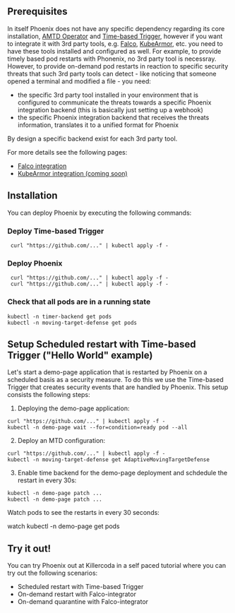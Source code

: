 ## Prerequisites

In itself Phoenix does not have any specific dependency regarding its core installation, [AMTD Operator](/docs/concepts/...) and [Time-based Trigger](/docs/concepts/...), however if you want to integrate it with 3rd party tools, e.g. [Falco](https://falco.org/), [KubeArmor](https://kubearmor.io/), etc. you need to have these tools installed and configured as well.
For example, to provide timely based pod restarts with Phonenix, no 3rd party tool is necessray. However, to provide on-demand pod restarts in reaction to specific security threats that such 3rd party tools can detect - like noticing that someone opened a terminal and modified a file - you need:
* the specific 3rd party tool installed in your environment that is configured to communicate the threats towards a specific Phoenix integration backend (this is basically just setting up a webhook)
* the specific Phoenix integration backend that receives the threats information, translates it to a unified format for Phoenix

By design a specific backend exist for each 3rd party tool.

For more details see the following pages:

* [Falco integration](/docs/concepts/integration/falco)
* [KubeArmor integration (coming soon)](/docs/concepts/integration/kubearmor)

## Installation

You can deploy Phoenix by executing the following commands:

### Deploy Time-based Trigger 
```
 curl "https://github.com/..." | kubectl apply -f -
```

### Deploy Phoenix
```
 curl "https://github.com/..." | kubectl apply -f -
 curl "https://github.com/..." | kubectl apply -f -
```

### Check that all pods are in a running state
```
kubectl -n timer-backend get pods
kubectl -n moving-target-defense get pods
```

## Setup Scheduled restart with Time-based Trigger ("Hello World" example)

Let's start a demo-page application that is restarted by Phoenix on a scheduled basis as a security measure. To do this we use the Time-based Trigger that creates security events that are handled by Phoenix. This setup consists the following steps:

1. Deploying the demo-page application:

```
curl "https://github.com/..." | kubectl apply -f -
kubectl -n demo-page wait --for=condition=ready pod --all
```

2. Deploy an MTD configuration:

```
curl "https://github.com/..." | kubectl apply -f -
kubectl -n moving-target-defense get AdaptiveMovingTargetDefense
```

3. Enable time backend for the demo-page deployment and schdedule the restart in every 30s:

```
kubectl -n demo-page patch ...
kubectl -n demo-page patch ...
```

Watch pods to see the restarts in every 30 seconds:

watch kubectl -n demo-page get pods

## Try it out!

You can try Phoenix out at Killercoda in a self paced tutorial where you can try out the following scenarios:
* Scheduled restart with Time-based Trigger
* On-demand restart with Falco-integrator
* On-demand quarantine with Falco-integrator
